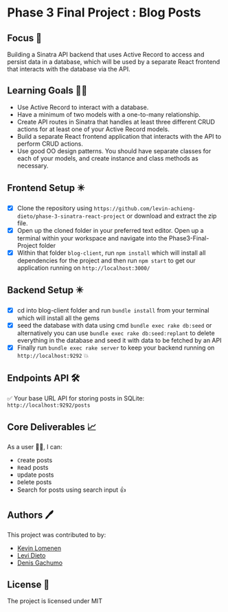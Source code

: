 # Phase 3 Final Project : Blog Posts

## Focus 🎯
Building a Sinatra API backend that uses Active Record to access and persist data in a database, which will be used by a separate React frontend that interacts with the database via the API.

## Learning Goals 👨‍🚀

- Use Active Record to interact with a database.
- Have a minimum of two models with a one-to-many relationship.
- Create API routes in Sinatra that handles at least three different CRUD actions for at least one of your Active Record models.
- Build a separate React frontend application that interacts with the API to perform CRUD actions.
- Use good OO design patterns. You should have separate classes for each of your models, and create instance and class methods as necessary.

## Frontend Setup ✴️

- [x] Clone the repository using `https://github.com/levin-achieng-dieto/phase-3-sinatra-react-project` or download and extract the zip file.
- [x] Open up the cloned folder in your preferred text editor. Open up a terminal within your workspace and navigate into the Phase3-Final-Project folder
- [x] Within that folder `blog-client`, run `npm install` which will install all dependencies for the project and then run `npm start` to get our application running on `http://localhost:3000/`

## Backend Setup ✴️
- [x] cd into blog-client folder and run `bundle install` from your terminal which will install all the gems 
- [x] seed the database with data using cmd `bundle exec rake db:seed` or alternatively you can use `bundle exec rake db:seed:replant` to delete everything in the database and seed it with data to be fetched by an API
- [x] Finally run `bundle exec rake server` to keep your backend running on `http://localhost:9292` :boom:

## Endpoints API 🛠️

✅ Your base URL API for storing posts in SQLite: `http://localhost:9292/posts`

## Core Deliverables 📈

As a user 👨‍💻, I can:

- `C`reate posts
- `R`ead posts
- `U`pdate posts
- `D`elete posts
- Search for posts using search input 👍

## Authors 🖊️

This project was contributed to by:

- [Kevin Lomenen](https://github.com/kevin-lomenen)
- [Levi Dieto](https://github.com/levin-achieng-dieto)
- [Denis Gachumo](https://github.com/GachomoX)

## License 📄

The project is licensed under MIT
